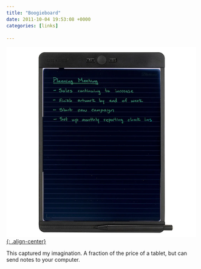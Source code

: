```yaml
---
title: "Boogieboard"
date: 2011-10-04 19:53:08 +0000
categories: [links]

---
```

[![image-center](/assets/img/boogieboard.png){: .align-center}](https://myboogieboard.com/products/blackboard-smart-scan-reusable-notebook-letter)

This captured my imagination. A fraction of the price of a tablet, but can send notes to your computer.

